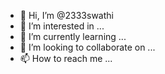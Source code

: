 - 👋 Hi, I’m @2333swathi
- 👀 I’m interested in ...
- 🌱 I’m currently learning ...
- 💞️ I’m looking to collaborate on ...
- 📫 How to reach me ...

<!---
2333swathi/2333swathi is a ✨ special ✨ repository because its `README.md` (this file) appears on your GitHub profile.
You can click the Preview link to take a look at your changes.
--->
